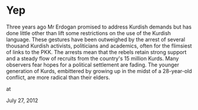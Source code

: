 # Yep
Three years ago Mr Erdogan promised to address Kurdish demands but 
has done little other than lift some restrictions on the use of the 
Kurdish language. These gestures have been outweighed by the 
arrest of several thousand Kurdish activists, politicians and academics,
 often for the flimsiest of links to the PKK. The arrests mean that the rebels retain strong support and a steady flow of recruits from the country's 15 million Kurds. Many
 observers fear hopes for a political settlement are fading. The younger
 generation of Kurds, embittered by growing up in the midst of a 
28-year-old conflict, are more radical than their elders.







at

July 27, 2012















